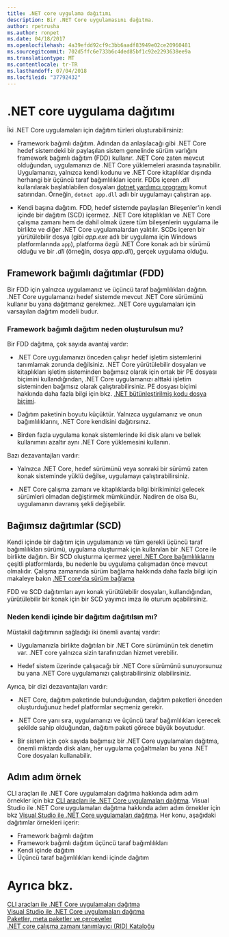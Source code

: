 ```yaml
---
title: .NET core uygulama dağıtımı
description: Bir .NET Core uygulamasını dağıtma.
author: rpetrusha
ms.author: ronpet
ms.date: 04/18/2017
ms.openlocfilehash: 4a39efdd92cf9c3bb6aadf83949e02ce20960481
ms.sourcegitcommit: 702d5ffc6e733b6c4ded85bf1c92e2293638ee9a
ms.translationtype: MT
ms.contentlocale: tr-TR
ms.lasthandoff: 07/04/2018
ms.locfileid: "37792432"
---
```

# <a name="net-core-application-deployment"></a>.NET core uygulama dağıtımı

İki .NET Core uygulamaları için dağıtım türleri oluşturabilirsiniz:

- Framework bağımlı dağıtım. Adından da anlaşılacağı gibi .NET Core hedef sistemdeki bir paylaşılan sistem genelinde sürüm varlığını framework bağımlı dağıtım (FDD) kullanır. .NET Core zaten mevcut olduğundan, uygulamanızı de .NET Core yüklemeleri arasında taşınabilir. Uygulamanızı, yalnızca kendi kodunu ve .NET Core kitaplıklar dışında herhangi bir üçüncü taraf bağımlılıkları içerir. FDDs içeren *.dll* kullanılarak başlatılabilen dosyaları [dotnet yardımcı programı](../tools/dotnet.md) komut satırından. Örneğin, `dotnet app.dll` adlı bir uygulamayı çalıştıran `app`.

- Kendi başına dağıtım. FDD, hedef sistemde paylaşılan Bileşenler'in kendi içinde bir dağıtım (SCD) içermez. .NET Core kitaplıkları ve .NET Core çalışma zamanı hem de dahil olmak üzere tüm bileşenlerin uygulama ile birlikte ve diğer .NET Core uygulamalardan yalıtılır. SCDs içeren bir yürütülebilir dosya (gibi *app.exe* adlı bir uygulama için Windows platformlarında `app`), platforma özgü .NET Core konak adı bir sürümü olduğu ve bir *.dll* (örneğin, dosya *app.dll*), gerçek uygulama olduğu.

## <a name="framework-dependent-deployments-fdd"></a>Framework bağımlı dağıtımlar (FDD)

Bir FDD için yalnızca uygulamanız ve üçüncü taraf bağımlılıkları dağıtın. .NET Core uygulamanızı hedef sistemde mevcut .NET Core sürümünü kullanır bu yana dağıtmanız gerekmez. .NET Core uygulamaları için varsayılan dağıtım modeli budur.

### <a name="why-create-a-framework-dependent-deployment"></a>Framework bağımlı dağıtım neden oluşturulsun mu?

Bir FDD dağıtma, çok sayıda avantaj vardır:

- .NET Core uygulamanızı önceden çalışır hedef işletim sistemlerini tanımlamak zorunda değilsiniz. .NET Core yürütülebilir dosyaları ve kitaplıkları işletim sisteminden bağımsız olarak için ortak bir PE dosyası biçimini kullandığından, .NET Core uygulamanızı alttaki işletim sisteminden bağımsız olarak çalıştırabilirsiniz. PE dosyası biçimi hakkında daha fazla bilgi için bkz. [.NET bütünleştirilmiş kodu dosya biçimi](../../standard/assembly-format.md).

- Dağıtım paketinin boyutu küçüktür. Yalnızca uygulamanız ve onun bağımlılıklarını, .NET Core kendisini dağıtırsınız.

- Birden fazla uygulama konak sistemlerinde iki disk alanı ve bellek kullanımını azaltır aynı .NET Core yüklemesini kullanın.

Bazı dezavantajları vardır:

- Yalnızca .NET Core, hedef sürümünü veya sonraki bir sürümü zaten konak sisteminde yüklü değilse, uygulamayı çalıştırabilirsiniz.

- .NET Core çalışma zamanı ve kitaplıklarda bilgi birikiminizi gelecek sürümleri olmadan değiştirmek mümkündür. Nadiren de olsa Bu, uygulamanın davranış şekli değişebilir.

## <a name="self-contained-deployments-scd"></a>Bağımsız dağıtımlar (SCD)

Kendi içinde bir dağıtım için uygulamanızı ve tüm gerekli üçüncü taraf bağımlılıkları sürümü, uygulama oluşturmak için kullanılan bir .NET Core ile birlikte dağıtın. Bir SCD oluşturma içermez [yerel .NET Core bağımlılıklarını](https://github.com/dotnet/core/blob/master/Documentation/prereqs.md) çeşitli platformlarda, bu nedenle bu uygulama çalışmadan önce mevcut olmalıdır. Çalışma zamanında sürüm bağlama hakkında daha fazla bilgi için makaleye bakın [.NET core'da sürüm bağlama](../versions/selection.md)

FDD ve SCD dağıtımları ayrı konak yürütülebilir dosyaları, kullandığından, yürütülebilir bir konak için bir SCD yayımcı imza ile oturum açabilirsiniz.

### <a name="why-deploy-a-self-contained-deployment"></a>Neden kendi içinde bir dağıtım dağıtılsın mı?

Müstakil dağıtımının sağladığı iki önemli avantaj vardır:

- Uygulamanızla birlikte dağıtılan bir .NET Core sürümünün tek denetim var. .NET core yalnızca sizin tarafınızdan hizmet verebilir.

- Hedef sistem üzerinde çalışacağı bir .NET Core sürümünü sunuyorsunuz bu yana .NET Core uygulamanızı çalıştırabilirsiniz olabilirsiniz.

Ayrıca, bir dizi dezavantajları vardır:

- .NET Core, dağıtım paketinde bulunduğundan, dağıtım paketleri önceden oluşturduğunuz hedef platformlar seçmeniz gerekir.

- .NET Core yanı sıra, uygulamanızı ve üçüncü taraf bağımlılıkları içerecek şekilde sahip olduğundan, dağıtım paketi görece büyük boyutudur.

- Bir sistem için çok sayıda bağımsız bir .NET Core uygulamaları dağıtma, önemli miktarda disk alanı, her uygulama çoğaltmaları bu yana .NET Core dosyaları kullanabilir.

## <a name="step-by-step-examples"></a>Adım adım örnek

CLI araçları ile .NET Core uygulamaları dağıtma hakkında adım adım örnekler için bkz [CLI araçları ile .NET Core uygulamaları dağıtma](deploy-with-cli.md). Visual Studio ile .NET Core uygulamaları dağıtma hakkında adım adım örnekler için bkz [Visual Studio ile .NET Core uygulamaları dağıtma](deploy-with-vs.md). Her konu, aşağıdaki dağıtımlar örnekleri içerir:

- Framework bağımlı dağıtım
- Framework bağımlı dağıtım üçüncü taraf bağımlılıkları
- Kendi içinde dağıtım
- Üçüncü taraf bağımlılıkları kendi içinde dağıtım

# <a name="see-also"></a>Ayrıca bkz.

[CLI araçları ile .NET Core uygulamaları dağıtma](deploy-with-cli.md)   
[Visual Studio ile .NET Core uygulamaları dağıtma](deploy-with-vs.md)   
[Paketler, meta paketler ve çerçeveler](../packages.md)   
[.NET core çalışma zamanı tanımlayıcı (RID) Kataloğu](../rid-catalog.md)
